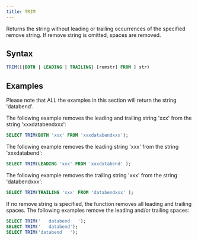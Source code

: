 ```yaml
---
title: TRIM
---
```


Returns the string without leading or trailing occurrences of the specified remove string. If remove string is omitted, spaces are removed.

## Syntax

```sql
TRIM([{BOTH | LEADING | TRAILING} [remstr] FROM ] str)
```

## Examples

Please note that ALL the examples in this section will return the string 'databend'.

The following example removes the leading and trailing string 'xxx' from the string 'xxxdatabendxxx':

```sql
SELECT TRIM(BOTH 'xxx' FROM 'xxxdatabendxxx');
```

The following example removes the leading string 'xxx' from the string 'xxxdatabend':

```sql
SELECT TRIM(LEADING 'xxx' FROM 'xxxdatabend' );
```
The following example removes the trailing string 'xxx' from the string 'databendxxx':

```sql
SELECT TRIM(TRAILING 'xxx' FROM 'databendxxx' );
```

If no remove string is specified, the function removes all leading and trailing spaces. The following examples remove the leading and/or trailing spaces:

```sql
SELECT TRIM('   databend   ');
SELECT TRIM('   databend');
SELECT TRIM('databend   ');
```